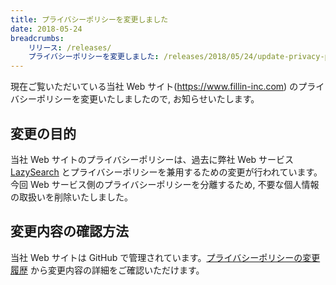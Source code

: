```yaml
---
title: プライバシーポリシーを変更しました
date: 2018-05-24
breadcrumbs:
    リリース: /releases/
    プライバシーポリシーを変更しました: /releases/2018/05/24/update-privacy-policy/
---
```


現在ご覧いただいている当社 Web サイト(https://www.fillin-inc.com) のプライバシーポリシーを変更いたしましたので, お知らせいたします。

## 変更の目的

当社 Web サイトのプライバシーポリシーは、過去に弊社 Web サービス [LazySearch](https://lazysear.ch) とプライバシーポリシーを兼用するための変更が行われています。
今回 Web サービス側のプライバシーポリシーを分離するため, 不要な個人情報の取扱いを削除いたしました。

## 変更内容の確認方法

当社 Web サイトは GitHub で管理されています。[プライバシーポリシーの変更履歴](https://github.com/fillin-inc/website/commits/master/source/privacy.html.slim) から変更内容の詳細をご確認いただけます。

